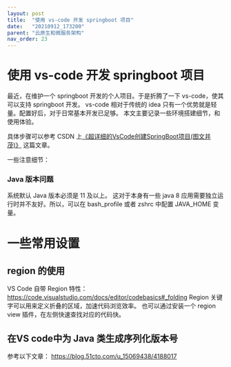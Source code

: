 ```yaml
---
layout: post
title:  "使用 vs-code 开发 springboot 项目"
date:   "20210912_173200"
parent: "云原生和微服务架构"
nav_order: 23
---
```

使用 vs-code 开发 springboot 项目
====

最近，在维护一个 springboot 开发的个人项目。于是折腾了一下 vs-code，使其可以支持 springboot  开发。  vs-code  相对于传统的  idea  只有一个优势就是轻量。配置好后，对于日常基本开发已足够。
本文主要记录一些环境搭建细节，和使用体验。

具体步骤可以参考 CSDN 上[《超详细的VsCode创建SpringBoot项目(图文并茂)》](https://blog.csdn.net/zyd573803837/article/details/109263219) 这篇文章。 

一些注意细节：
### Java 版本问题
系统默认  Java  版本必须是 11 及以上。 这对于本身有一些  java 8 应用需要独立运行时并不友好。所以，可以在 bash_profile  或者  zshrc  中配置 JAVA_HOME 变量。 

# 一些常用设置
##  region  的使用
VS Code 自带 Region 特性：https://code.visualstudio.com/docs/editor/codebasics#_folding 
Region 关键字可以用来定义折叠的区域，加速代码浏览效率。 也可以通过安装一个 region view 插件，在左侧快速查找对应的代码快。 

## 在VS code中为 Java 类生成序列化版本号
参考以下文章：
https://blog.51cto.com/u_15069438/4188017